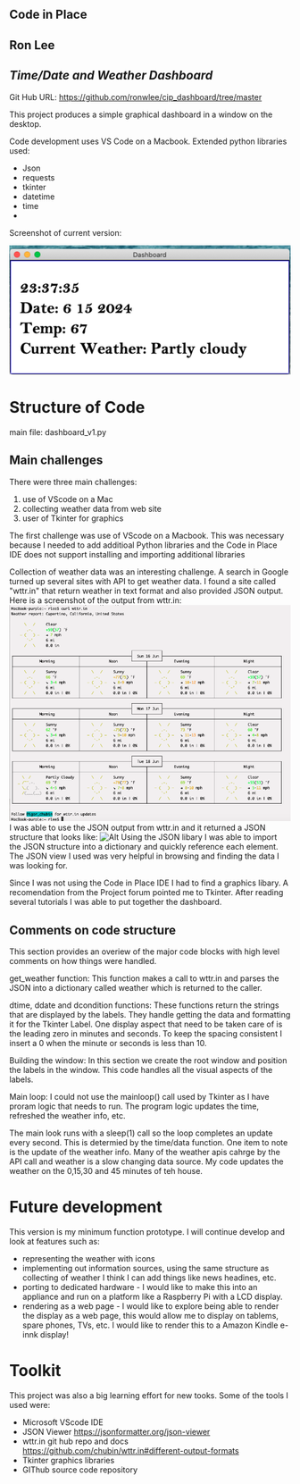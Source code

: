 ## Code in Place
## Ron Lee
## _Time/Date and Weather Dashboard_

Git Hub URL:
https://github.com/ronwlee/cip_dashboard/tree/master

This project produces a simple graphical dashboard in a window on the desktop. 

Code development uses VS Code on a Macbook.
Extended python libraries used:
 - Json
 - requests
 - tkinter
 - datetime
 - time
 - 
 
Screenshot of current version:

![image](images/DashboardScreenshot.png)

# Structure of Code
main file: dashboard_v1.py

## Main challenges
There were three main challenges:
1) use of VScode on a Mac
2) collecting weather data from web site
3) user of Tkinter for graphics 

The first challenge was use of VScode on a Macbook. This was necessary because I needed to add additioal Python libraries and the Code in Place IDE does not support installing and importing additional libraries

Collection of weather data was an interesting challenge. A search in Google turned up several sites with API to get weather data. I found a site called "wttr.in" that return weather in text format and also provided JSON output. Here is a screenshot of the output from wttr.in:
![Alt](images/wttr_in_screenshot.png "Title")
I was able to use the JSON output from wttr.in and it returned a JSON structure that looks like:
![Alt](/JSONviewer.png "Title")
Using the JSON libary I was able to import the JSON structure into a dictionary and quickly reference each element. The JSON view I used was very helpful in browsing and finding the data I was looking for. 

Since I was not using the Code in Place IDE I had to find a graphics libary. A recomendation from the Project forum pointed me to Tkinter. After reading several tutorials I was able to put together the dashboard.

## Comments on code structure


This section provides an overiew of the major code blocks with high level comments on how things were handled. 

get_weather function:
This function makes a call to wttr.in and parses the JSON into a dictionary called weather which is returned to the caller.

dtime, ddate and dcondition functions:
These functions return the strings that are displayed by the labels. They handle getting the data and formatting it for the Tkinter Label. One display aspect that need to be taken care of is the leading zero in minutes and seconds. To keep the spacing consistent I insert a 0 when the minute or seconds is less than 10.

Building the window:
In this section we create the root window and position the labels in the window. This code handles all the visual aspects of the labels.

Main loop:
I could not use the mainloop() call used by Tkinter as I have proram logic that needs to run. The program logic updates the time, refreshed the weather info, etc.

The main look runs with a sleep(1) call so the loop completes an update every second. This is determied by the time/data function. One item to note is the update of the weather info. Many of the weather apis cahrge by the API call and weather is a slow changing data source. My code updates the weather on the 0,15,30 and 45 minutes of teh house. 

# Future development
This version is my minimum function prototype. I will continue develop and look at features such as:
- representing the weather with icons
- implementing out information sources, using the same structure as collecting of weather I think I can add things like news headines, etc.
- porting to dedicated hardware - I would like to make this into an appliance and run on a platform like a Raspberry Pi with a LCD display. 
- rendering as a web page - I would like to explore being able to render the display as a web page, this would allow me to display on tablems, spare phones, TVs, etc. I would like to render this to a Amazon Kindle e-innk display!

# Toolkit
This project was also a big learning effort for new tooks. Some of the tools I used were:
- Microsoft VScode IDE
- JSON Viewer https://jsonformatter.org/json-viewer
- wttr.in git hub repo and docs https://github.com/chubin/wttr.in#different-output-formats
- Tkinter graphics libraries
- GIThub source code repository



